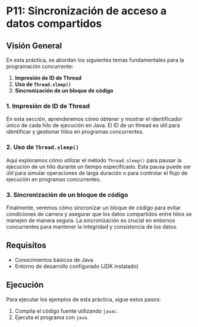 # P11: Sincronización de acceso a datos compartidos

## Visión General

En esta práctica, se abordan los siguientes temas fundamentales para la programación concurrente:

1. **Impresión de ID de Thread**
2. **Uso de `Thread.sleep()`**
3. **Sincronización de un bloque de código**

### 1. Impresión de ID de Thread
En esta sección, aprenderemos cómo obtener y mostrar el identificador único de cada hilo de ejecución en Java. El ID de un thread es útil para identificar y gestionar hilos en programas concurrentes.

### 2. Uso de `Thread.sleep()`
Aquí exploramos cómo utilizar el método `Thread.sleep()` para pausar la ejecución de un hilo durante un tiempo especificado. Esta pausa puede ser útil para simular operaciones de larga duración o para controlar el flujo de ejecución en programas concurrentes.

### 3. Sincronización de un bloque de código
Finalmente, veremos cómo sincronizar un bloque de código para evitar condiciones de carrera y asegurar que los datos compartidos entre hilos se manejen de manera segura. La sincronización es crucial en entornos concurrentes para mantener la integridad y consistencia de los datos.

## Requisitos
- Conocimientos básicos de Java
- Entorno de desarrollo configurado (JDK instalado)

## Ejecución

Para ejecutar los ejemplos de esta práctica, sigue estos pasos:

1. Compila el código fuente utilizando `javac`.
2. Ejecuta el programa con `java`.
